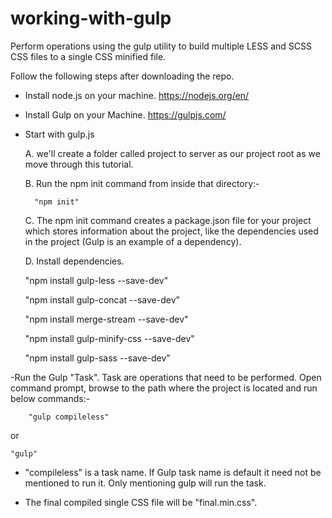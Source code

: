 # working-with-gulp
Perform operations using the gulp utility to build multiple LESS and SCSS CSS files to a single CSS minified file.

Follow the following steps after downloading the repo.

- Install node.js on your machine. https://nodejs.org/en/

- Install Gulp on your Machine. https://gulpjs.com/

- Start with gulp.js

	A. we'll create a folder called project to server as our project root as we move through this tutorial.

	B. Run the npm init command from inside that directory:-

		"npm init"

	C. The npm init command creates a package.json file for your project which stores information about the project, 
	like the dependencies used in the project (Gulp is an example of a dependency).

	D. Install dependencies.

    "npm install gulp-less --save-dev"

    "npm install gulp-concat --save-dev"

    "npm install merge-stream --save-dev"

    "npm install gulp-minify-css --save-dev"

    "npm install gulp-sass --save-dev"

-Run the Gulp "Task". Task are operations that need to be performed.
Open command prompt, browse to the path where the project is located and run below commands:-

		"gulp compileless"

or

    "gulp"
    
- "compileless" is a task name. If Gulp task name is default it need not be mentioned to run it. Only mentioning gulp will run the task.

- The final compiled single CSS file will be "final.min.css".
